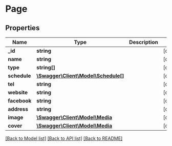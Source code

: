 # Page

## Properties
Name | Type | Description | Notes
------------ | ------------- | ------------- | -------------
**_id** | **string** |  | [optional] 
**name** | **string** |  | [optional] 
**type** | **string[]** |  | [optional] 
**schedule** | [**\Swagger\Client\Model\Schedule[]**](Schedule.md) |  | [optional] 
**tel** | **string** |  | [optional] 
**website** | **string** |  | [optional] 
**facebook** | **string** |  | [optional] 
**address** | **string** |  | [optional] 
**image** | [**\Swagger\Client\Model\Media**](Media.md) |  | [optional] 
**cover** | [**\Swagger\Client\Model\Media**](Media.md) |  | [optional] 

[[Back to Model list]](../README.md#documentation-for-models) [[Back to API list]](../README.md#documentation-for-api-endpoints) [[Back to README]](../README.md)


